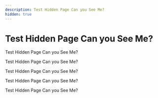 ```yaml
---
description: Test Hidden Page Can you See Me?
hidden: true
---
```


# Test Hidden Page Can you See Me?

Test Hidden Page Can you See Me?

Test Hidden Page Can you See Me?

Test Hidden Page Can you See Me?

Test Hidden Page Can you See Me?

Test Hidden Page Can you See Me?

